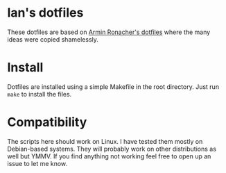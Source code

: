# Ian's dotfiles

These dotfiles are based on [Armin Ronacher's dotfiles](https://github.com/mitsuhiko/dotfiles)
where the many ideas were copied shamelessly.

# Install

Dotfiles are installed using a simple Makefile in the root directory. Just run
`make` to install the files.

# Compatibility

The scripts here should work on Linux. I have tested them mostly on
Debian-based systems. They will probably work on other distributions as well
but YMMV. If you find anything not working feel free to open up an issue to let
me know.
